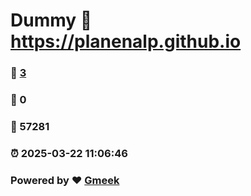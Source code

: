 # Dummy :link: https://planenalp.github.io 
### :page_facing_up: [3](https://planenalp.github.io/tag.html) 
### :speech_balloon: 0 
### :hibiscus: 57281 
### :alarm_clock: 2025-03-22 11:06:46 
### Powered by :heart: [Gmeek](https://github.com/Meekdai/Gmeek)
